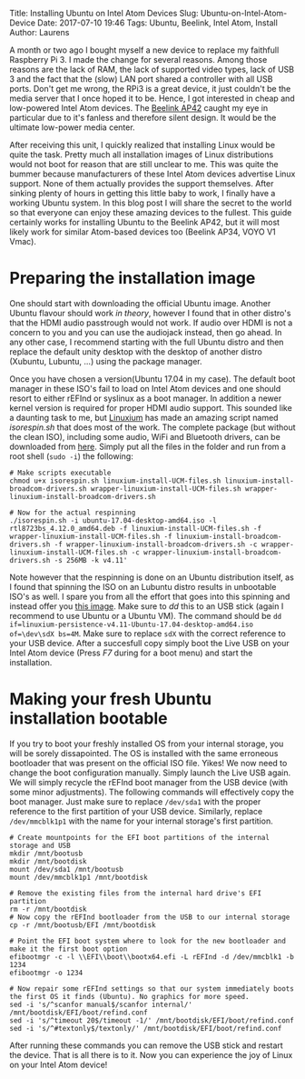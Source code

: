 Title: Installing Ubuntu on Intel Atom Devices
Slug: Ubuntu-on-Intel-Atom-Device
Date: 2017-07-10 19:46
Tags: Ubuntu, Beelink, Intel Atom, Install
Author: Laurens

A month or two ago I bought myself a new device to replace my faithfull Raspberry Pi 3. I made the change for several reasons. Among those reasons are the lack of RAM, the lack of supported video types, lack of USB 3 and the fact that the (slow) LAN port shared a controller with all USB ports. Don't get me wrong, the RPi3 is a great device, it just couldn't be the media server that I once hoped it to be. Hence, I got interested in cheap and low-powered Intel Atom devices. The [Beelink AP42](http://www.bee-link.com/Beelink-MiniPC-TV-BOX-66-1.html) caught my eye in particular due to it's fanless and therefore silent design. It would be the ultimate low-power media center.

After receiving this unit, I quickly realized that installing Linux would be quite the task. Pretty much all installation images of Linux distributions would not boot for reason that are still unclear to me. This was quite the bummer because manufacturers of these Intel Atom devices advertise Linux support. None of them actually provides the support themselves. After sinking plenty of hours in getting this little baby to work, I finally have a working Ubuntu system. In this blog post I will share the secret to the world so that everyone can enjoy these amazing devices to the fullest. This guide certainly works for installing Ubuntu to the Beelink AP42, but it will most likely work for similar Atom-based devices too (Beelink AP34, VOYO V1 Vmac).

# Preparing the installation image
One should start with downloading the official Ubuntu image. Another Ubuntu flavour should work *in theory*, however I found that in other distro's that the HDMI audio passtrough would not work. If audio over HDMI is not a concern to you and you can use the audiojack instead, then go ahead. In any other case, I recommend starting with the full Ubuntu distro and then replace the default unity desktop with the desktop of another distro (Xubuntu, Lubuntu, ...) using the package manager.

Once you have chosen a version(Ubuntu 17.04 in my case). The default boot manager in these ISO's fail to load on Intel Atom devices and one should resort to either rEFInd or syslinux as a boot manager. In addition a newer kernel version is required for proper HDMI audio support. This sounded like a daunting task to me, but [Linuxium](http://linuxiumcomau.blogspot.com/) has made an amazing script named *isorespin.sh* that does most of the work. The complete package (but without the clean ISO), including some audio, WiFi and Bluetooth drivers, can be downloaded from [here](https://ilaurens.stackstorage.com/s/E8cwo4BtIYnnJk2). Simply put all the files in the folder and run from a root shell (`sudo -i`) the following:
```
# Make scripts executable
chmod u+x isorespin.sh linuxium-install-UCM-files.sh linuxium-install-broadcom-drivers.sh wrapper-linuxium-install-UCM-files.sh wrapper-linuxium-install-broadcom-drivers.sh

# Now for the actual respinning
./isorespin.sh -i ubuntu-17.04-desktop-amd64.iso -l rtl8723bs_4.12.0_amd64.deb -f linuxium-install-UCM-files.sh -f wrapper-linuxium-install-UCM-files.sh -f linuxium-install-broadcom-drivers.sh -f wrapper-linuxium-install-broadcom-drivers.sh -c wrapper-linuxium-install-UCM-files.sh -c wrapper-linuxium-install-broadcom-drivers.sh -s 256MB -k v4.11'
```
Note however that the respinning is done on an Ubuntu distribution itself, as I found that spinning the ISO on an Lubuntu distro results in unbootable ISO's as well. I spare you from all the effort that goes into this spinning and instead offer you [this image](https://mega.nz/#!bM8hESrY). Make sure to *dd* this to an USB stick (again I recommend to use Ubuntu or a Ubuntu VM). The command should be `dd if=linuxium-persistence-v4.11-Ubuntu-17.04-desktop-amd64.iso of=\dev\sdX bs=4M`. Make sure to replace `sdX` with the correct reference to your USB device. After a succesfull copy simply boot the Live USB on your Intel Atom device (Press *F7* during for a boot menu) and start the installation.

# Making your fresh Ubuntu installation bootable
If you try to boot your freshly installed OS from your internal storage, you will be sorely dissapointed. The OS is installed with the same erroneous bootloader that was present on the official ISO file. Yikes! We now need to change the boot configuration manually. Simply launch the Live USB again. We will simply recycle the rEFInd boot manager from the USB device (with some minor adjustments). The following commands will effectively copy the boot manager. Just make sure to replace `/dev/sda1` with the proper reference to the first partition of your USB device. Similarly, replace `/dev/mmcblk1p1` with the name for your internal storage's first partition.
```
# Create mountpoints for the EFI boot partitions of the internal storage and USB
mkdir /mnt/bootusb
mkdir /mnt/bootdisk
mount /dev/sda1 /mnt/bootusb
mount /dev/mmcblk1p1 /mnt/bootdisk

# Remove the existing files from the internal hard drive's EFI partition
rm -r /mnt/bootdisk
# Now copy the rEFInd bootloader from the USB to our internal storage
cp -r /mnt/bootusb/EFI /mnt/bootdisk

# Point the EFI boot system where to look for the new bootloader and make it the first boot option
efibootmgr -c -l \\EFI\\boot\\bootx64.efi -L rEFInd -d /dev/mmcblk1 -b 1234
efibootmgr -o 1234

# Now repair some rEFInd settings so that our system immediately boots the first OS it finds (Ubuntu). No graphics for more speed.
sed -i 's/^scanfor manual$/scanfor internal/' /mnt/bootdisk/EFI/boot/refind.conf
sed -i 's/^timeout 20$/timeout -1/' /mnt/bootdisk/EFI/boot/refind.conf
sed -i 's/^#textonly$/textonly/' /mnt/bootdisk/EFI/boot/refind.conf
```

After running these commands you can remove the USB stick and restart the device. That is all there is to it. Now you can experience the joy of Linux on your Intel Atom device!
